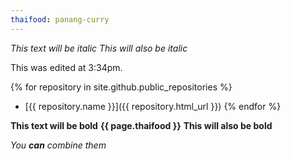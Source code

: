 ```yaml
---
thaifood: panang-curry
---
```


*This text will be italic*
_This will also be italic_

This was edited at 3:34pm.

{% for repository in site.github.public_repositories %}
  * [{{ repository.name }}]({{ repository.html_url }})
{% endfor %}

**This text will be bold**
**{{ page.thaifood }}**
__This will also be bold__

_You **can** combine them_

